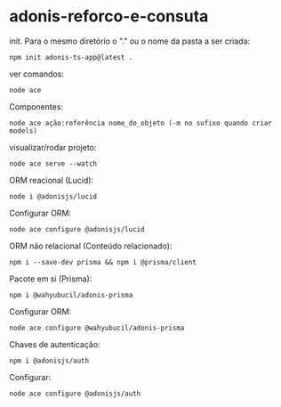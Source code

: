 ﻿# adonis-reforco-e-consuta

init. Para o mesmo diretório o "." ou o nome da pasta a ser criada:

    npm init adonis-ts-app@latest .

ver comandos:

    node ace
    
Componentes:

    node ace ação:referência nome_do_objeto (-m no sufixo quando criar models)

visualizar/rodar projeto:

    node ace serve --watch

ORM reacional (Lucid):

    node i @adonisjs/lucid

Configurar ORM:

    node ace configure @adonisjs/lucid

ORM não relacional (Conteúdo relacionado):

    npm i --save-dev prisma && npm i @prisma/client

Pacote em si (Prisma):

    npm i @wahyubucil/adonis-prisma

Configurar ORM:

    node ace configure @wahyubucil/adonis-prisma

Chaves de autenticação:

    npm i @adonisjs/auth

Configurar:

    node ace configure @adonisjs/auth
